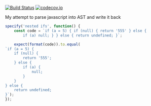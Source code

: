 [![Build Status](https://travis-ci.org/dmitriiabramov/esfmt.svg)](https://travis-ci.org/dmitriiabramov/esfmt)
[![codecov.io](http://codecov.io/github/dmitriiabramov/esfmt/coverage.svg?branch=master)](http://codecov.io/github/dmitriiabramov/esfmt?branch=master)

My attempt to parse javascript into AST and write it back


```js
specify('nested ifs', function() {
    const code = `if (a = 5) { if (null) { return '555' } else {
        if (a) null; } } else { return undefined; }`;

    expect(format(code)).to.equal(
`if (a = 5) {
    if (null) {
        return '555';
    } else {
        if (a) {
            null;
        }
    }
} else {
    return undefined;
}`);
});
```
